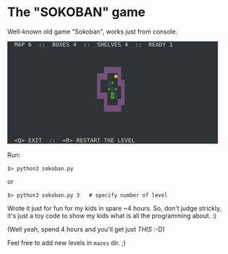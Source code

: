 # The "SOKOBAN" game

Well-known old game "Sokoban", works just from console.

![Sokoban](img/sokoban.png)

Run:

```
$> python3 sokoban.py
```
or 
```
$> python3 sokoban.py 3   # specify number of level
```

Wrote it just for fun for my kids in spare ~4 hours. So, don't judge strickly, it's just a toy code to show my kids what is all the programming about. :)

(Well yeah, spend 4 hours and you'll get just *THIS* :-D)

Feel free to add new levels in `mazes` dir. ;)
